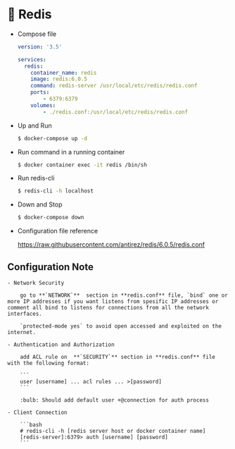 # :postbox: Redis

- Compose file

    ```yaml
    version: '3.5'

    services:
      redis:
        container_name: redis
        image: redis:6.0.5
        command: redis-server /usr/local/etc/redis/redis.conf
        ports:
            - 6379:6379
        volumes:
            - ./redis.conf:/usr/local/etc/redis/redis.conf
    ```

- Up and Run

    ```bash
    $ docker-compose up -d
    ```

- Run command in a running container

    ```bash
    $ docker container exec -it redis /bin/sh
    ```

- Run redis-cli

    ```bash
    $ redis-cli -h localhost
    ```

- Down and Stop

    ```bash
    $ docker-compose down
    ```

- Configuration file reference

    https://raw.githubusercontent.com/antirez/redis/6.0.5/redis.conf

## Configuration Note

    - Network Security

        go to **`NETWORK`**  section in **redis.conf** file, `bind` one or more IP addresses if you want listens from spesific IP addresses or comment all bind to listens for connections from all the network interfaces.

        `protected-mode yes` to avoid open accessed and exploited on the internet.

    - Authentication and Authorization

        add ACL rule on  **`SECURITY`** section in **redis.conf** file with the following format:

        ```
        user [username] ... acl rules ... >[password]
        ```

        :bulb: Should add default user +@connection for auth process

    - Client Connection

        ```bash
        # redis-cli -h [redis server host or docker container name]
        [redis-server]:6379> auth [username] [password]
        ```